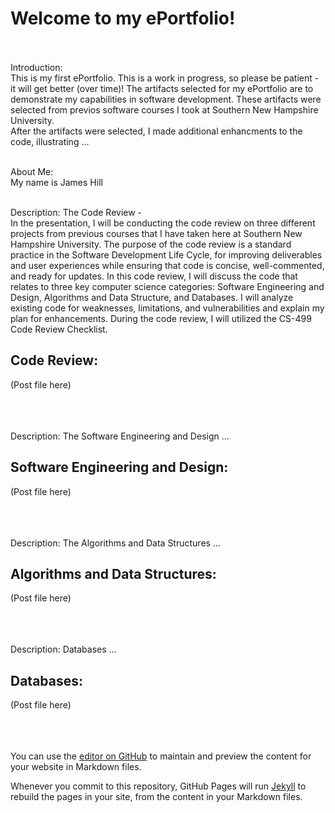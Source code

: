 # Welcome to my ePortfolio! 
<br><br>
Introduction:<br>
This is my first ePortfolio. This is a work in progress, so please be patient - it will get better (over time)!
The artifacts selected for my ePortfolio are to demonstrate my capabilities in software development. These artifacts
were selected from previos software courses I took at Southern New Hampshire University. <br>
After the artifacts were selected, I made additional enhancments to the code, illustrating ... 
<br><br>

About Me:<br>
My name is James Hill
<br><br>


Description: The Code Review -<br>
In the presentation, I will be conducting the code review on three different projects from previous courses that I have taken here at 
Southern New Hampshire University. The purpose of the code review is a standard practice in the Software Development Life Cycle, for 
improving deliverables and user experiences while ensuring that code is concise, well-commented, and ready for updates. 
In this code review, I will discuss the code that relates to three key computer science categories: Software Engineering and Design, 
Algorithms and Data Structure, and Databases. I will analyze existing code for weaknesses, limitations, and vulnerabilities and explain 
my plan for enhancements. During the code review, I will utilized the CS-499 Code Review Checklist.<br>
## Code Review:<br>
(Post file here)<br>


<br><br><br>Description: The Software Engineering and Design ... <br>
## Software Engineering and Design: <br>
(Post file here)<br>






<br><br><br>Description: The Algorithms and Data Structures ... <br>
## Algorithms and Data Structures:<br>
(Post file here)<br>


<br><br><br>Description: Databases ... <br>
## Databases:<br>
(Post file here)<br>




<br><br><br>
You can use the [editor on GitHub](https://github.com/a44hills/a44hills.github.io/edit/main/index.md) to maintain and preview the content for your website in Markdown files.

Whenever you commit to this repository, GitHub Pages will run [Jekyll](https://jekyllrb.com/) to rebuild the pages in your site, from the content in your Markdown files.

<!---
### Markdown

Markdown is a lightweight and easy-to-use syntax for styling your writing. It includes conventions for

```markdown
Syntax highlighted code block

# Header 1
## Header 2
### Header 3

- Bulleted
- List

1. Numbered
2. List

**Bold** and _Italic_ and `Code` text

[Link](url) and ![Image](src)
```

For more details see [Basic writing and formatting syntax](https://docs.github.com/en/github/writing-on-github/getting-started-with-writing-and-formatting-on-github/basic-writing-and-formatting-syntax).

### Jekyll Themes

Your Pages site will use the layout and styles from the Jekyll theme you have selected in your [repository settings](https://github.com/a44hills/a44hills.github.io/settings/pages). The name of this theme is saved in the Jekyll `_config.yml` configuration file.

### Support or Contact

Having trouble with Pages? Check out our [documentation](https://docs.github.com/categories/github-pages-basics/) or [contact support](https://support.github.com/contact) and we’ll help you sort it out. --->
